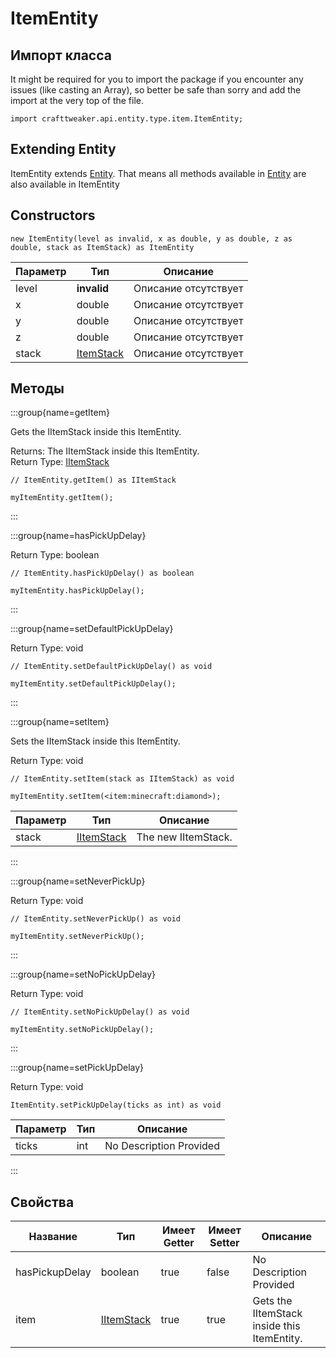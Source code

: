# ItemEntity

## Импорт класса

It might be required for you to import the package if you encounter any issues (like casting an Array), so better be safe than sorry and add the import at the very top of the file.
```zenscript
import crafttweaker.api.entity.type.item.ItemEntity;
```


## Extending Entity

ItemEntity extends [Entity](/vanilla/api/entity/Entity). That means all methods available in [Entity](/vanilla/api/entity/Entity) are also available in ItemEntity

## Constructors


```zenscript
new ItemEntity(level as invalid, x as double, y as double, z as double, stack as ItemStack) as ItemEntity
```
| Параметр | Тип                                      | Описание             |
| -------- | ---------------------------------------- | -------------------- |
| level    | **invalid**                              | Описание отсутствует |
| x        | double                                   | Описание отсутствует |
| y        | double                                   | Описание отсутствует |
| z        | double                                   | Описание отсутствует |
| stack    | [ItemStack](/vanilla/api/item/ItemStack) | Описание отсутствует |



## Методы

:::group{name=getItem}

Gets the IItemStack inside this ItemEntity.

Returns: The IItemStack inside this ItemEntity.  
Return Type: [IItemStack](/vanilla/api/item/IItemStack)

```zenscript
// ItemEntity.getItem() as IItemStack

myItemEntity.getItem();
```

:::

:::group{name=hasPickUpDelay}

Return Type: boolean

```zenscript
// ItemEntity.hasPickUpDelay() as boolean

myItemEntity.hasPickUpDelay();
```

:::

:::group{name=setDefaultPickUpDelay}

Return Type: void

```zenscript
// ItemEntity.setDefaultPickUpDelay() as void

myItemEntity.setDefaultPickUpDelay();
```

:::

:::group{name=setItem}

Sets the IItemStack inside this ItemEntity.

Return Type: void

```zenscript
// ItemEntity.setItem(stack as IItemStack) as void

myItemEntity.setItem(<item:minecraft:diamond>);
```

| Параметр | Тип                                        | Описание            |
| -------- | ------------------------------------------ | ------------------- |
| stack    | [IItemStack](/vanilla/api/item/IItemStack) | The new IItemStack. |


:::

:::group{name=setNeverPickUp}

Return Type: void

```zenscript
// ItemEntity.setNeverPickUp() as void

myItemEntity.setNeverPickUp();
```

:::

:::group{name=setNoPickUpDelay}

Return Type: void

```zenscript
// ItemEntity.setNoPickUpDelay() as void

myItemEntity.setNoPickUpDelay();
```

:::

:::group{name=setPickUpDelay}

Return Type: void

```zenscript
ItemEntity.setPickUpDelay(ticks as int) as void
```

| Параметр | Тип | Описание                |
| -------- | --- | ----------------------- |
| ticks    | int | No Description Provided |


:::


## Свойства

| Название       | Тип                                        | Имеет Getter | Имеет Setter | Описание                                    |
| -------------- | ------------------------------------------ | ------------ | ------------ | ------------------------------------------- |
| hasPickupDelay | boolean                                    | true         | false        | No Description Provided                     |
| item           | [IItemStack](/vanilla/api/item/IItemStack) | true         | true         | Gets the IItemStack inside this ItemEntity. |


